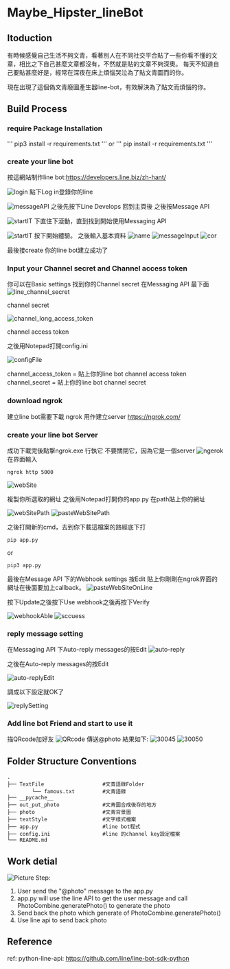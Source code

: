 # Maybe_Hipster_lineBot

## Itoduction
有時候感覺自己生活不夠文青，看著別人在不同社交平合貼了一些你看不懂的文章，相比之下自己甚麼文章都沒有，不然就是貼的文章不夠深奧。
每天不知道自己要貼甚麼好是，經常在深夜在床上煩惱哭泣為了貼文青圖而的你。

現在出現了這個偽文青廢圖產生器line-bot，有效解決為了貼文而煩惱的你。

## Build Process
### require Package Installation
'''
pip3 install -r requirements.txt
'''
or
'''
pip install -r requirements.txt
'''
### create your line bot

按這網站制作line bot:https://developers.line.biz/zh-hant/

![login](https://user-images.githubusercontent.com/72925954/122883848-28d86400-d370-11eb-8f1f-261f933f8108.PNG)
點下Log in登錄你的line

![messageAPI](https://user-images.githubusercontent.com/72925954/122884059-56251200-d370-11eb-9843-5fad7287e3cf.PNG)
之後先按下Line Develops 回到主頁後
之後按Message API

![startIT](https://user-images.githubusercontent.com/72925954/122884199-7bb21b80-d370-11eb-8a3d-c809b39ade4a.PNG)
下直住下滾動，直到找到開始使用Messaging API 

![startIT](https://user-images.githubusercontent.com/72925954/122885450-ad77b200-d371-11eb-9d4b-39cb59ddda5e.PNG)
按下開始體驗。
之後輸入基本資料
![name](https://user-images.githubusercontent.com/72925954/122885502-b9637400-d371-11eb-99fb-3c977650101e.PNG)
![messageInput](https://user-images.githubusercontent.com/72925954/122885510-bb2d3780-d371-11eb-9e44-c64ce506b464.PNG)
![cor](https://user-images.githubusercontent.com/72925954/122885577-c97b5380-d371-11eb-9de7-088a5caf1fe3.PNG)

最後接create
你的line bot建立成功了
### Input your Channel secret and Channel access token
你可以在Basic settings 找到你的Channel secret
在Messaging API 最下面
![line_channel_secret](https://user-images.githubusercontent.com/72925954/122888144-25df7280-d374-11eb-818f-09a470f7341d.PNG)

channel secret

![channel_long_access_token](https://user-images.githubusercontent.com/72925954/122888156-27a93600-d374-11eb-965e-7f3284db2982.PNG)

channel access token

之後用Notepad打開config.ini

![configFile](https://user-images.githubusercontent.com/72925954/122888607-97b7bc00-d374-11eb-8476-98506ae1d84d.PNG)

channel_access_token = 貼上你的line bot channel access token
channel_secret = 貼上你的line bot channel secret
### download ngrok
建立line bot需要下載 ngrok 用作建立server
https://ngrok.com/

### create your line bot Server
成功下載完後點撃ngrok.exe 行執它
不要關閉它，因為它是一個server
![ngerok](https://user-images.githubusercontent.com/72925954/122889799-b1a5ce80-d375-11eb-877f-ea24370c3f4f.PNG)
在界面輸入
```
ngrok http 5000
```

![webSite](https://user-images.githubusercontent.com/72925954/122890205-0d705780-d376-11eb-81bb-b48e15c3f317.PNG)

複製你所選取的網址
之後用Notepad打開你的app.py
在path貼上你的網址

![webSitePath](https://user-images.githubusercontent.com/72925954/122890757-8ec7ea00-d376-11eb-9dba-daa125bc2c04.PNG)
![pasteWebSitePath](https://user-images.githubusercontent.com/72925954/122890777-925b7100-d376-11eb-9441-11eb9daf2bcc.PNG)

之後打開新的cmd，去到你下載這檔案的路經底下打
```
pip app.py
```
or
```
pip3 app.py
```
最後在Message API 下的Webhook settings 按Edit
貼上你剛剛在ngrok界面的網址在後面要加上callback。
![pasteWebSiteOnLine](https://user-images.githubusercontent.com/72925954/122891942-8623e380-d377-11eb-8ffc-5864ca8db309.PNG)

按下Update之後按下Use webhook之後再按下Verify

![webhookAble](https://user-images.githubusercontent.com/72925954/122892652-27ab3500-d378-11eb-9169-fff479638931.PNG)
![sccuess](https://user-images.githubusercontent.com/72925954/122892760-40b3e600-d378-11eb-9e49-d235cc7bf741.PNG)



### reply message setting
在Messaging API 下Auto-reply messages的按Edit
![auto-reply](https://user-images.githubusercontent.com/72925954/122893337-d3ed1b80-d378-11eb-9d59-0360d83cca4b.PNG)

之後在Auto-reply messages的按Edit

![auto-replyEdit](https://user-images.githubusercontent.com/72925954/122893507-fa12bb80-d378-11eb-979f-e250ec281c2f.PNG)

調成以下設定就OK了

![replySetting](https://user-images.githubusercontent.com/72925954/122893707-26c6d300-d379-11eb-9586-344640f82b92.PNG)


### Add line bot Friend and start to use it
描QRcode加好友
![QRcode](https://user-images.githubusercontent.com/72925954/122892835-53c6b600-d378-11eb-8c93-c58cb1a70cd7.PNG)
傳送@photo
結果如下:
![30045](https://user-images.githubusercontent.com/72925954/122894204-9210a500-d379-11eb-9e95-c4b4044c671b.jpg)
![30050](https://user-images.githubusercontent.com/72925954/122894214-9341d200-d379-11eb-8391-dba2aeb4f6a6.jpg)

## Folder Structure Conventions
```
.
├── TextFile                   #文青語錄Folder
        └── famous.txt         #文青語錄
├── __pycache__                
├── out_put_photo              #文青圖合成後存的地方
├── photo                      #文青背景圖
├── textStyle                  #文字樣式檔案
├── app.py                     #line bot程式
├── config.ini                 #line 的channel key設定檔案
└── README.md

```

## Work detial

![Picture](https://user-images.githubusercontent.com/72925954/122915837-c8a4ea80-d38e-11eb-9baf-7664c0c64e0b.jpg)
Step:
1. User send the "@photo" message to the app.py  
2. app.py will use the line API to get the user message and call PhotoCombine.generatePhoto() to generate the photo
3. Send back the photo which generate of PhotoCombine.generatePhoto()
4. Use line api to send back photo

## Reference
ref: python-line-api: https://github.com/line/line-bot-sdk-python

